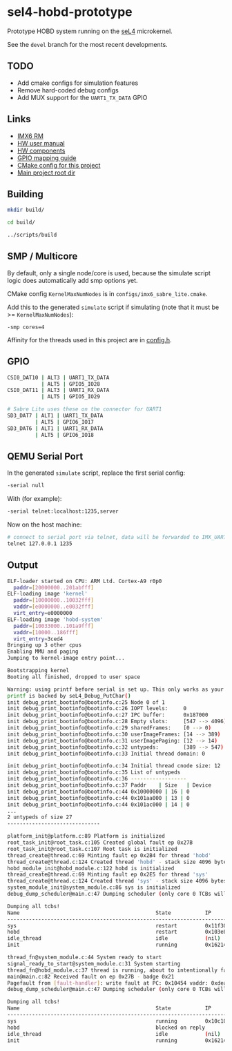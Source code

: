 # sel4-hobd-prototype

Prototype HOBD system running on the [seL4](https://sel4.systems/) microkernel.

See the `devel` branch for the most recent developments.

## TODO

- Add cmake configs for simulation features
- Remove hard-coded debug configs
- Add MUX support for the `UART1_TX_DATA` GPIO

## Links

- [IMX6 RM](http://cache.freescale.com/files/32bit/doc/ref_manual/IMX6DQRM.pdf)
- [HW user manual](https://1quxc51443zg3oix7e35dnvg-wpengine.netdna-ssl.com/wp-content/uploads/2014/11/SABRE_Lite_Hardware_Manual_rev11.pdf)
- [HW components](https://1quxc51443zg3oix7e35dnvg-wpengine.netdna-ssl.com/wp-content/uploads/2014/11/sabre_lite-revD.pdf)
- [GPIO mapping guide](https://www.kosagi.com/w/index.php?title=Definitive_GPIO_guide)
- [CMake config for this project](configs/imx6_sabre_lite.cmake)
- [Main project root dir](projects/hobd_system)

## Building

```bash
mkdir build/

cd build/

../scripts/build
```

## SMP / Multicore

By default, only a single node/core is used, because the simulate script logic
does automatically add smp options yet.

CMake config `KernelMaxNumNodes` is in `configs/imx6_sabre_lite.cmake`.

Add this to the generated `simulate` script if
simulating (note that it must be >= `KernelMaxNumNodes`):

```base
-smp cores=4
```

Affinity for the threads used in this project are in [config.h](projects/hobd_system/include/config.h).

## GPIO

```bash
CSI0_DAT10 | ALT3 | UART1_TX_DATA
           | ALT5 | GPIO5_IO28
CSI0_DAT11 | ALT3 | UART1_RX_DATA
           | ALT5 | GPIO5_IO29

# Sabre Lite uses these on the connector for UART1
SD3_DAT7 | ALT1 | UART1_TX_DATA
         | ALT5 | GPIO6_IO17
SD3_DAT6 | ALT1 | UART1_RX_DATA
         | ALT5 | GPIO6_IO18
```

## QEMU Serial Port

In the generated `simulate` script, replace the first serial config:

```bash
-serial null
```

With (for example):

```bash
-serial telnet:localhost:1235,server
```

Now on the host machine:

```bash
# connect to serial port via telnet, data will be forwarded to IMX_UART1
telnet 127.0.0.1 1235
```

## Output

```bash
ELF-loader started on CPU: ARM Ltd. Cortex-A9 r0p0
  paddr=[20000000..201abfff]
ELF-loading image 'kernel'
  paddr=[10000000..10032fff]
  vaddr=[e0000000..e0032fff]
  virt_entry=e0000000
ELF-loading image 'hobd-system'
  paddr=[10033000..101a9fff]
  vaddr=[10000..186fff]
  virt_entry=3ced4
Bringing up 3 other cpus
Enabling MMU and paging
Jumping to kernel-image entry point...

Bootstrapping kernel
Booting all finished, dropped to user space

Warning: using printf before serial is set up. This only works as your
printf is backed by seL4_Debug_PutChar()
init debug_print_bootinfo@bootinfo.c:25 Node 0 of 1
init debug_print_bootinfo@bootinfo.c:26 IOPT levels:     0
init debug_print_bootinfo@bootinfo.c:27 IPC buffer:      0x187000
init debug_print_bootinfo@bootinfo.c:28 Empty slots:     [547 --> 4096)
init debug_print_bootinfo@bootinfo.c:29 sharedFrames:    [0 --> 0)
init debug_print_bootinfo@bootinfo.c:30 userImageFrames: [14 --> 389)
init debug_print_bootinfo@bootinfo.c:31 userImagePaging: [12 --> 14)
init debug_print_bootinfo@bootinfo.c:32 untypeds:        [389 --> 547)
init debug_print_bootinfo@bootinfo.c:33 Initial thread domain: 0

init debug_print_bootinfo@bootinfo.c:34 Initial thread cnode size: 12
init debug_print_bootinfo@bootinfo.c:35 List of untypeds
init debug_print_bootinfo@bootinfo.c:36 ------------------
init debug_print_bootinfo@bootinfo.c:37 Paddr    | Size   | Device
init debug_print_bootinfo@bootinfo.c:44 0x10000000 | 16 | 0
init debug_print_bootinfo@bootinfo.c:44 0x101aa000 | 13 | 0
init debug_print_bootinfo@bootinfo.c:44 0x101ac000 | 14 | 0
...
2 untypeds of size 27
------------------------------

platform_init@platform.c:89 Platform is initialized
root_task_init@root_task.c:105 Created global fault ep 0x27B
root_task_init@root_task.c:107 Root task is initialized
thread_create@thread.c:69 Minting fault ep 0x2B4 for thread 'hobd'
thread_create@thread.c:124 Created thread 'hobd' - stack size 4096 bytes
hobd_module_init@hobd_module.c:122 hobd is initialized
thread_create@thread.c:69 Minting fault ep 0x2E5 for thread 'sys'
thread_create@thread.c:124 Created thread 'sys' - stack size 4096 bytes
system_module_init@system_module.c:86 sys is initialized
debug_dump_scheduler@main.c:47 Dumping scheduler (only core 0 TCBs will be displayed)

Dumping all tcbs!
Name                                            State           IP                       Prio    Core
--------------------------------------------------------------------------------------
sys                                             restart         0x11f30 255                     0
hobd                                            restart         0x103e8 255                     0
idle_thread                                     idle            (nil)   0                       0
init                                            running         0x16214 255                     0

thread_fn@system_module.c:44 System ready to start
signal_ready_to_start@system_module.c:31 System starting
thread_fn@hobd_module.c:37 thread is running, about to intentionally fault
main@main.c:82 Received fault on ep 0x27B - badge 0x21
Pagefault from [fault-handler]: write fault at PC: 0x10454 vaddr: 0xdeadbeef, FSR 0x805
debug_dump_scheduler@main.c:47 Dumping scheduler (only core 0 TCBs will be displayed)

Dumping all tcbs!
Name                                            State           IP                       Prio    Core
--------------------------------------------------------------------------------------
sys                                             running         0x10c10 255                     0
hobd                                            blocked on reply        0x10454 255             0
idle_thread                                     idle            (nil)   0                       0
init                                            running         0x16214 255                     0
```
